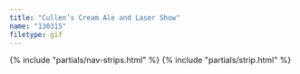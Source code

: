 ```yaml
---
title: "Cullen’s Cream Ale and Laser Show"
name: "130315"
filetype: gif
---
```


{% include "partials/nav-strips.html" %}
{% include "partials/strip.html" %}
